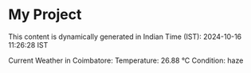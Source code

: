# My Project

This content is dynamically generated in Indian Time (IST): 2024-10-16 11:26:28 IST


Current Weather in Coimbatore:
Temperature: 26.88 °C
Condition: haze
